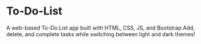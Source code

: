 # To-Do-List
A web-based To-Do List app built with HTML, CSS, JS, and Bootstrap.Add, delete, and complete tasks while switching between light and dark themes!
